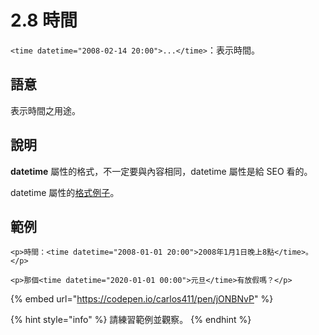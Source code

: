 # 2.8 時間

`<time datetime="2008-02-14 20:00">...</time>`：表示時間。

## 語意

表示時間之用途。

## 說明

**datetime** 屬性的格式，不一定要與內容相同，datetime 屬性是給 SEO 看的。

datetime 屬性的[格式例子](https://www.w3schools.com/tags/att_time_datetime.asp)。

## 範例

```markup
<p>時間：<time datetime="2008-01-01 20:00">2008年1月1日晚上8點</time>。</p>
```

```markup
<p>那個<time datetime="2020-01-01 00:00">元旦</time>有放假嗎？</p>
```

{% embed url="https://codepen.io/carlos411/pen/jONBNvP" %}

{% hint style="info" %}
請練習範例並觀察。
{% endhint %}

